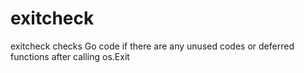 # exitcheck
exitcheck checks Go code if there are any unused codes or deferred functions after calling os.Exit
